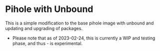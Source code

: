 # Pihole with Unbound

This is a simple modification to the base pihole image with unbound and updating and upgrading of packages.

* Please note that as of 2023-02-24, this is currently a WIP and testing phase, and thus - is experimental.
